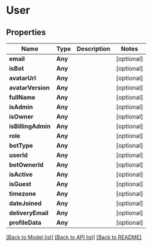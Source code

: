 # User

## Properties
Name | Type | Description | Notes
------------ | ------------- | ------------- | -------------
**email** | **Any** |  | [optional] 
**isBot** | **Any** |  | [optional] 
**avatarUrl** | **Any** |  | [optional] 
**avatarVersion** | **Any** |  | [optional] 
**fullName** | **Any** |  | [optional] 
**isAdmin** | **Any** |  | [optional] 
**isOwner** | **Any** |  | [optional] 
**isBillingAdmin** | **Any** |  | [optional] 
**role** | **Any** |  | [optional] 
**botType** | **Any** |  | [optional] 
**userId** | **Any** |  | [optional] 
**botOwnerId** | **Any** |  | [optional] 
**isActive** | **Any** |  | [optional] 
**isGuest** | **Any** |  | [optional] 
**timezone** | **Any** |  | [optional] 
**dateJoined** | **Any** |  | [optional] 
**deliveryEmail** | **Any** |  | [optional] 
**profileData** | **Any** |  | [optional] 

[[Back to Model list]](../README.md#documentation-for-models) [[Back to API list]](../README.md#documentation-for-api-endpoints) [[Back to README]](../README.md)


